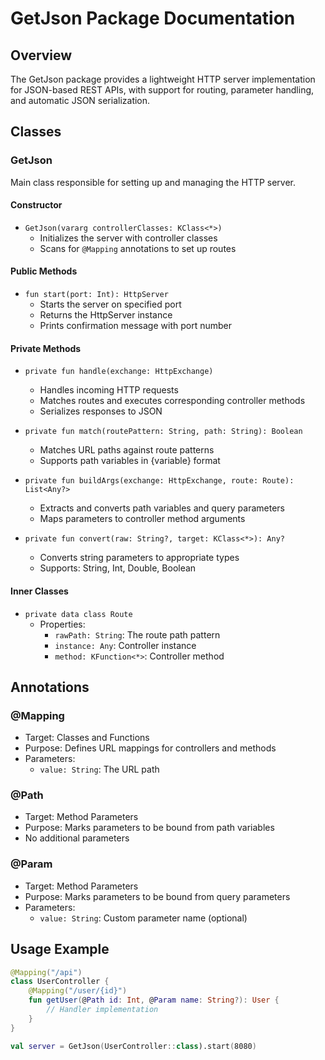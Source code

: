 # GetJson Package Documentation

## Overview
The GetJson package provides a lightweight HTTP server implementation for JSON-based REST APIs, with support for routing, parameter handling, and automatic JSON serialization.

## Classes

### GetJson
Main class responsible for setting up and managing the HTTP server.

#### Constructor
- `GetJson(vararg controllerClasses: KClass<*>)`
  - Initializes the server with controller classes
  - Scans for `@Mapping` annotations to set up routes

#### Public Methods
- `fun start(port: Int): HttpServer`
  - Starts the server on specified port
  - Returns the HttpServer instance
  - Prints confirmation message with port number

#### Private Methods
- `private fun handle(exchange: HttpExchange)`
  - Handles incoming HTTP requests
  - Matches routes and executes corresponding controller methods
  - Serializes responses to JSON

- `private fun match(routePattern: String, path: String): Boolean`
  - Matches URL paths against route patterns
  - Supports path variables in {variable} format

- `private fun buildArgs(exchange: HttpExchange, route: Route): List<Any?>`
  - Extracts and converts path variables and query parameters
  - Maps parameters to controller method arguments

- `private fun convert(raw: String?, target: KClass<*>): Any?`
  - Converts string parameters to appropriate types
  - Supports: String, Int, Double, Boolean

#### Inner Classes
- `private data class Route`
  - Properties:
    - `rawPath: String`: The route path pattern
    - `instance: Any`: Controller instance
    - `method: KFunction<*>`: Controller method

## Annotations

### @Mapping
- Target: Classes and Functions
- Purpose: Defines URL mappings for controllers and methods
- Parameters:
  - `value: String`: The URL path

### @Path
- Target: Method Parameters
- Purpose: Marks parameters to be bound from path variables
- No additional parameters

### @Param
- Target: Method Parameters
- Purpose: Marks parameters to be bound from query parameters
- Parameters:
  - `value: String`: Custom parameter name (optional)

## Usage Example
```kotlin
@Mapping("/api")
class UserController {
    @Mapping("/user/{id}")
    fun getUser(@Path id: Int, @Param name: String?): User {
        // Handler implementation
    }
}

val server = GetJson(UserController::class).start(8080)